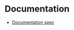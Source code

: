 # Documentation

* [Documentation spec](https://github.com/shepner/Documentation/blob/master/ad9c7149-fa91-4e62-a86b-fdc4387840d1.yaml])

